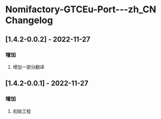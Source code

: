 <!-- Keep a Changelog guide -> https://keepachangelog.com -->

# Nomifactory-GTCEu-Port---zh_CN Changelog

## [1.4.2-0.0.2] - 2022-11-27

### 增加

1. 增加一部分翻译

## [1.4.2-0.0.1] - 2022-11-27

### 增加

1. 初始工程
